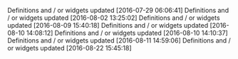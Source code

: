 

Definitions and / or widgets updated [2016-07-29 06:06:41]
Definitions and / or widgets updated [2016-08-02 13:25:02]
Definitions and / or widgets updated [2016-08-09 15:40:18]
Definitions and / or widgets updated [2016-08-10 14:08:12]
Definitions and / or widgets updated [2016-08-10 14:10:37]
Definitions and / or widgets updated [2016-08-11 14:59:06]
Definitions and / or widgets updated [2016-08-22 15:45:18]